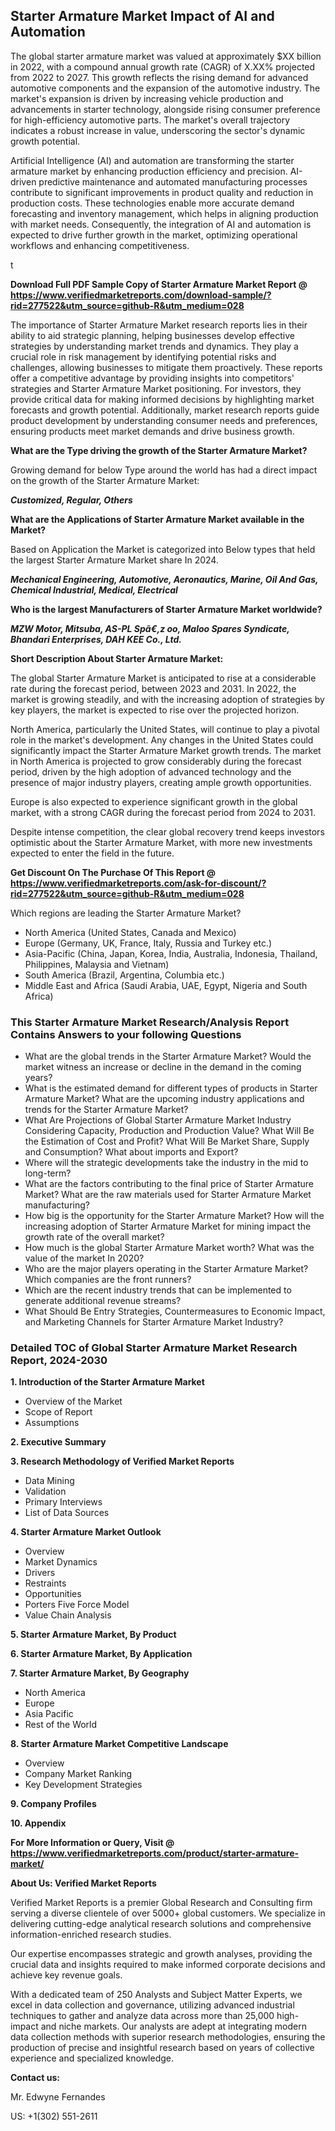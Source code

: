 <h2>Starter Armature Market Impact of AI and Automation</h2><p>The global starter armature market was valued at approximately $XX billion in 2022, with a compound annual growth rate (CAGR) of X.XX% projected from 2022 to 2027. This growth reflects the rising demand for advanced automotive components and the expansion of the automotive industry. The market's expansion is driven by increasing vehicle production and advancements in starter technology, alongside rising consumer preference for high-efficiency automotive parts. The market's overall trajectory indicates a robust increase in value, underscoring the sector's dynamic growth potential.</p><p>Artificial Intelligence (AI) and automation are transforming the starter armature market by enhancing production efficiency and precision. AI-driven predictive maintenance and automated manufacturing processes contribute to significant improvements in product quality and reduction in production costs. These technologies enable more accurate demand forecasting and inventory management, which helps in aligning production with market needs. Consequently, the integration of AI and automation is expected to drive further growth in the market, optimizing operational workflows and enhancing competitiveness.</p>t</p><p id="" class=""><strong>Download Full PDF Sample Copy of Starter Armature Market Report @ <a href="https://www.verifiedmarketreports.com/download-sample/?rid=277522&utm_source=github-R&utm_medium=028" target="_blank">https://www.verifiedmarketreports.com/download-sample/?rid=277522&utm_source=github-R&utm_medium=028</a></strong></p><p>The importance of&nbsp;Starter Armature Market research reports lies in their ability to aid strategic planning, helping businesses develop effective strategies by understanding market trends and dynamics. They play a crucial role in risk management by identifying potential risks and challenges, allowing businesses to mitigate them proactively. These reports offer a competitive advantage by providing insights into competitors' strategies and Starter Armature Market positioning. For investors, they provide critical data for making informed decisions by highlighting market forecasts and growth potential. Additionally, market research reports guide product development by understanding consumer needs and preferences, ensuring products meet market demands and drive business growth.</p><p><strong>What are the&nbsp;Type driving the growth of the Starter Armature Market?</strong></p><p id="" class="">Growing demand for below Type around the world has had a direct impact on the growth of the Starter Armature Market:</p><em><strong>Customized, Regular, Others</strong></em></p><strong>What are the&nbsp;Applications&nbsp;of Starter Armature Market available in the Market?</strong></p><p id="" class="">Based on Application the Market is categorized into Below types that held the largest Starter Armature Market share In 2024.</p><em><strong>Mechanical Engineering, Automotive, Aeronautics, Marine, Oil And Gas, Chemical Industrial, Medical, Electrical</strong></em></p><strong>Who is the largest Manufacturers of Starter Armature Market worldwide?</strong></p><p><em><strong>MZW Motor, Mitsuba, AS-PL Spã€‚z oo, Maloo Spares Syndicate, Bhandari Enterprises, DAH KEE Co., Ltd.</strong></em></p><p id="" class=""><strong>Short Description About Starter Armature Market:</strong></p><p>The global Starter Armature Market is anticipated to rise at a considerable rate during the forecast period, between 2023 and 2031. In 2022, the market is growing steadily, and with the increasing adoption of strategies by key players, the market is expected to rise over the projected horizon.</p><p>North America, particularly the United States, will continue to play a pivotal role in the market's development. Any changes in the United States could significantly impact the Starter Armature Market growth trends. The market in North America is projected to grow considerably during the forecast period, driven by the high adoption of advanced technology and the presence of major industry players, creating ample growth opportunities.</p><p>Europe is also expected to experience significant growth in the global market, with a strong CAGR during the forecast period from 2024 to 2031.</p><p>Despite intense competition, the clear global recovery trend keeps investors optimistic about the Starter Armature Market, with more new investments expected to enter the field in the future.</p><p id="" class=""><strong>Get Discount On The Purchase Of This Report @ <a href="https://www.verifiedmarketreports.com/ask-for-discount/?rid=277522&utm_source=github-R&utm_medium=028" target="_blank">https://www.verifiedmarketreports.com/ask-for-discount/?rid=277522&utm_source=github-R&utm_medium=028</a></strong></p>Which regions are leading the Starter Armature Market?</p><ul><li>North America (United States, Canada and Mexico)</li><li>Europe (Germany, UK, France, Italy, Russia and Turkey etc.)</li><li>Asia-Pacific (China, Japan, Korea, India, Australia, Indonesia, Thailand, Philippines, Malaysia and Vietnam)</li><li>South America (Brazil, Argentina, Columbia etc.)</li><li>Middle East and Africa (Saudi Arabia, UAE, Egypt, Nigeria and South Africa)</li></ul><h3 id="" class="">This Starter Armature Market Research/Analysis Report Contains Answers to your following Questions</h3><ul><li>What are the global trends in the Starter Armature Market? Would the market witness an increase or decline in the demand in the coming years?</li><li>What is the estimated demand for different types of products in Starter Armature Market? What are the upcoming industry applications and trends for the Starter Armature Market?</li><li>What Are Projections of Global Starter Armature Market Industry Considering Capacity, Production and Production Value? What Will Be the Estimation of Cost and Profit? What Will Be Market Share, Supply and Consumption? What about imports and Export?</li><li>Where will the strategic developments take the industry in the mid to long-term?</li><li>What are the factors contributing to the final price of Starter Armature Market? What are the raw materials used for Starter Armature Market manufacturing?</li><li>How big is the opportunity for the Starter Armature Market? How will the increasing adoption of Starter Armature Market for mining impact the growth rate of the overall market?</li><li>How much is the global Starter Armature Market worth? What was the value of the market In 2020?</li><li>Who are the major players operating in the Starter Armature Market? Which companies are the front runners?</li><li>Which are the recent industry trends that can be implemented to generate additional revenue streams?</li><li>What Should Be Entry Strategies, Countermeasures to Economic Impact, and Marketing Channels for Starter Armature Market Industry?</li></ul><h3 id="" class="">Detailed TOC of Global Starter Armature Market Research Report, 2024-2030</h3><p id="" class=""><strong>1. Introduction of the Starter Armature Market</strong></p><ul><li>Overview of the Market</li><li>Scope of Report</li><li>Assumptions</li></ul><p id="" class=""><strong>2. Executive Summary</strong></p><p id="" class=""><strong>3. Research Methodology of Verified Market Reports</strong></p><ul><li>Data Mining</li><li>Validation</li><li>Primary Interviews</li><li>List of Data Sources</li></ul><p id="" class=""><strong>4. Starter Armature Market Outlook</strong></p><ul><li>Overview</li><li>Market Dynamics</li><li>Drivers</li><li>Restraints</li><li>Opportunities</li><li>Porters Five Force Model</li><li>Value Chain Analysis</li></ul><p id="" class=""><strong>5. Starter Armature Market, By Product</strong></p><p id="" class=""><strong>6. Starter Armature Market, By Application</strong></p><p id="" class=""><strong>7. Starter Armature Market, By Geography</strong></p><ul><li>North America</li><li>Europe</li><li>Asia Pacific</li><li>Rest of the World</li></ul><p id="" class=""><strong>8. Starter Armature Market Competitive Landscape</strong></p><ul><li>Overview</li><li>Company Market Ranking</li><li>Key Development Strategies</li></ul><p id="" class=""><strong>9. Company Profiles</strong></p><p id="" class=""><strong>10. Appendix</strong></p><p id="" class=""><strong>For More Information or Query, Visit @ <a href="https://www.verifiedmarketreports.com/product/starter-armature-market/" target="_blank">https://www.verifiedmarketreports.com/product/starter-armature-market/</a></strong></p><p id="" class=""><strong>About Us: Verified Market Reports</strong></p><p id="" class="">Verified Market Reports is a premier Global Research and Consulting firm serving a diverse clientele of over 5000+ global customers. We specialize in delivering cutting-edge analytical research solutions and comprehensive information-enriched research studies.</p><p id="" class="">Our expertise encompasses strategic and growth analyses, providing the crucial data and insights required to make informed corporate decisions and achieve key revenue goals.</p><p id="" class="">With a dedicated team of 250 Analysts and Subject Matter Experts, we excel in data collection and governance, utilizing advanced industrial techniques to gather and analyze data across more than 25,000 high-impact and niche markets. Our analysts are adept at integrating modern data collection methods with superior research methodologies, ensuring the production of precise and insightful research based on years of collective experience and specialized knowledge.</p><p id="" class=""><strong>Contact us:</strong></p><p id="" class="">Mr. Edwyne Fernandes</p><p id="" class="">US: +1(302) 551-2611</p>